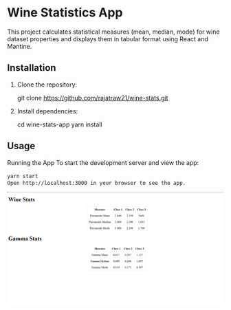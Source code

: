 # Wine Statistics App

This project calculates statistical measures (mean, median, mode) for wine dataset properties and displays them in tabular format using React and Mantine.

## Installation

1. Clone the repository:

   git clone https://github.com/rajatraw21/wine-stats.git

2.  Install dependencies:

    cd wine-stats-app
    yarn install

## Usage
Running the App
To start the development server and view the app:

    yarn start
    Open http://localhost:3000 in your browser to see the app.

![Sample Image](public/screenshot.png)